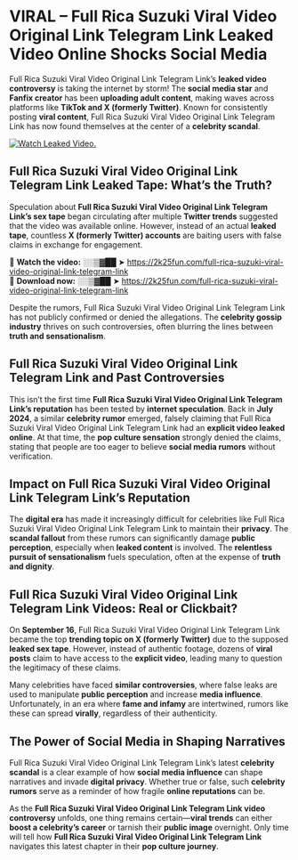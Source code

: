 # VIRAL – Full Rica Suzuki Viral Video Original Link Telegram Link Leaked Video Online Shocks Social Media 

Full Rica Suzuki Viral Video Original Link Telegram Link’s **leaked video controversy** is taking the internet by storm! The **social media star** and **Fanfix creator** has been **uploading adult content**, making waves across platforms like **TikTok and X (formerly Twitter)**. Known for consistently posting **viral content**, Full Rica Suzuki Viral Video Original Link Telegram Link has now found themselves at the center of a **celebrity scandal**.  

[![Watch Leaked Video.](https://miro.medium.com/v2/resize:fit:828/format:webp/1*cilzJN44JGOrTw9NJCrNHA.gif "Watch Leaked Video")](https://2k25fun.com/full-rica-suzuki-viral-video-original-link-telegram-link)

## **Full Rica Suzuki Viral Video Original Link Telegram Link Leaked Tape: What’s the Truth?**  
Speculation about **Full Rica Suzuki Viral Video Original Link Telegram Link’s sex tape** began circulating after multiple **Twitter trends** suggested that the video was available online. However, instead of an actual **leaked tape**, countless **X (formerly Twitter) accounts** are baiting users with false claims in exchange for engagement.  

🔹 **Watch the video:** ░░▒▓██ ➤ https://2k25fun.com/full-rica-suzuki-viral-video-original-link-telegram-link  
🔹 **Download now:** ░░▒▓██ ➤ https://2k25fun.com/full-rica-suzuki-viral-video-original-link-telegram-link  

Despite the rumors, Full Rica Suzuki Viral Video Original Link Telegram Link has not publicly confirmed or denied the allegations. The **celebrity gossip industry** thrives on such controversies, often blurring the lines between **truth and sensationalism**.  

## **Full Rica Suzuki Viral Video Original Link Telegram Link and Past Controversies**  
This isn’t the first time **Full Rica Suzuki Viral Video Original Link Telegram Link’s reputation** has been tested by **internet speculation**. Back in **July 2024**, a similar **celebrity rumor** emerged, falsely claiming that Full Rica Suzuki Viral Video Original Link Telegram Link had an **explicit video leaked online**. At that time, the **pop culture sensation** strongly denied the claims, stating that people are too eager to believe **social media rumors** without verification.  

## **Impact on Full Rica Suzuki Viral Video Original Link Telegram Link’s Reputation**  
The **digital era** has made it increasingly difficult for celebrities like Full Rica Suzuki Viral Video Original Link Telegram Link to maintain their **privacy**. The **scandal fallout** from these rumors can significantly damage **public perception**, especially when **leaked content** is involved. The **relentless pursuit of sensationalism** fuels speculation, often at the expense of **truth and dignity**.  

## **Full Rica Suzuki Viral Video Original Link Telegram Link Videos: Real or Clickbait?**  
On **September 16**, Full Rica Suzuki Viral Video Original Link Telegram Link became the top **trending topic on X (formerly Twitter)** due to the supposed **leaked sex tape**. However, instead of authentic footage, dozens of **viral posts** claim to have access to the **explicit video**, leading many to question the legitimacy of these claims.  

Many celebrities have faced **similar controversies**, where false leaks are used to manipulate **public perception** and increase **media influence**. Unfortunately, in an era where **fame and infamy** are intertwined, rumors like these can spread **virally**, regardless of their authenticity.  

## **The Power of Social Media in Shaping Narratives**  
Full Rica Suzuki Viral Video Original Link Telegram Link’s latest **celebrity scandal** is a clear example of how **social media influence** can shape narratives and invade **digital privacy**. Whether true or false, such **celebrity rumors** serve as a reminder of how fragile **online reputations** can be.  

As the **Full Rica Suzuki Viral Video Original Link Telegram Link video controversy** unfolds, one thing remains certain—**viral trends** can either **boost a celebrity’s career** or tarnish their **public image** overnight. Only time will tell how **Full Rica Suzuki Viral Video Original Link Telegram Link** navigates this latest chapter in their **pop culture journey**. 